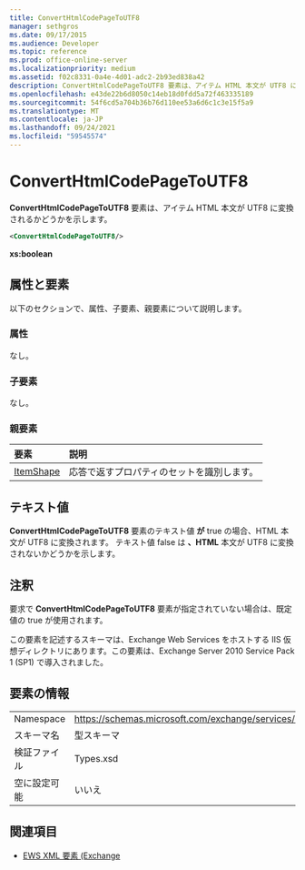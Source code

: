 ```yaml
---
title: ConvertHtmlCodePageToUTF8
manager: sethgros
ms.date: 09/17/2015
ms.audience: Developer
ms.topic: reference
ms.prod: office-online-server
ms.localizationpriority: medium
ms.assetid: f02c8331-0a4e-4d01-adc2-2b93ed838a42
description: ConvertHtmlCodePageToUTF8 要素は、アイテム HTML 本文が UTF8 に変換されるかどうかを示します。
ms.openlocfilehash: e43de22b6d8050c14eb18d0fdd5a72f463335189
ms.sourcegitcommit: 54f6cd5a704b36b76d110ee53a6d6c1c3e15f5a9
ms.translationtype: MT
ms.contentlocale: ja-JP
ms.lasthandoff: 09/24/2021
ms.locfileid: "59545574"
---
```

# <a name="converthtmlcodepagetoutf8"></a>ConvertHtmlCodePageToUTF8

**ConvertHtmlCodePageToUTF8** 要素は、アイテム HTML 本文が UTF8 に変換されるかどうかを示します。 
  
```XML
<ConvertHtmlCodePageToUTF8/>
```

 **xs:boolean**
## <a name="attributes-and-elements"></a>属性と要素

以下のセクションで、属性、子要素、親要素について説明します。
  
### <a name="attributes"></a>属性

なし。
  
### <a name="child-elements"></a>子要素

なし。
  
### <a name="parent-elements"></a>親要素

|**要素**|**説明**|
|:-----|:-----|
|[ItemShape](itemshape.md) <br/> |応答で返すプロパティのセットを識別します。  <br/> |
   
## <a name="text-value"></a>テキスト値

**ConvertHtmlCodePageToUTF8** 要素のテキスト値 **が** true の場合、HTML 本文が UTF8 に変換されます。 テキスト値 false は **、HTML** 本文が UTF8 に変換されないかどうかを示します。 
  
## <a name="remarks"></a>注釈

要求で **ConvertHtmlCodePageToUTF8** 要素が指定されていない場合は、既定値の true が使用されます。  
  
この要素を記述するスキーマは、Exchange Web Services をホストする IIS 仮想ディレクトリにあります。この要素は、Exchange Server 2010 Service Pack 1 (SP1) で導入されました。
  
## <a name="element-information"></a>要素の情報

|||
|:-----|:-----|
|Namespace  <br/> |https://schemas.microsoft.com/exchange/services/2006/types  <br/> |
|スキーマ名  <br/> |型スキーマ  <br/> |
|検証ファイル  <br/> |Types.xsd  <br/> |
|空に設定可能  <br/> |いいえ  <br/> |
   
## <a name="see-also"></a>関連項目



- [EWS XML 要素 (Exchange](ews-xml-elements-in-exchange.md)

